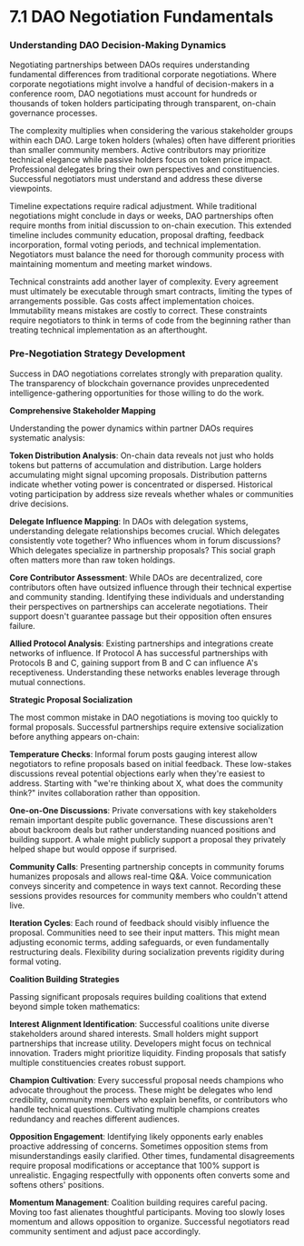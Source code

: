 # 7.1 DAO Negotiation Fundamentals

### Understanding DAO Decision-Making Dynamics

Negotiating partnerships between DAOs requires understanding fundamental differences from traditional corporate negotiations. Where corporate negotiations might involve a handful of decision-makers in a conference room, DAO negotiations must account for hundreds or thousands of token holders participating through transparent, on-chain governance processes.

The complexity multiplies when considering the various stakeholder groups within each DAO. Large token holders (whales) often have different priorities than smaller community members. Active contributors may prioritize technical elegance while passive holders focus on token price impact. Professional delegates bring their own perspectives and constituencies. Successful negotiators must understand and address these diverse viewpoints.

Timeline expectations require radical adjustment. While traditional negotiations might conclude in days or weeks, DAO partnerships often require months from initial discussion to on-chain execution. This extended timeline includes community education, proposal drafting, feedback incorporation, formal voting periods, and technical implementation. Negotiators must balance the need for thorough community process with maintaining momentum and meeting market windows.

Technical constraints add another layer of complexity. Every agreement must ultimately be executable through smart contracts, limiting the types of arrangements possible. Gas costs affect implementation choices. Immutability means mistakes are costly to correct. These constraints require negotiators to think in terms of code from the beginning rather than treating technical implementation as an afterthought.

### Pre-Negotiation Strategy Development

Success in DAO negotiations correlates strongly with preparation quality. The transparency of blockchain governance provides unprecedented intelligence-gathering opportunities for those willing to do the work.

**Comprehensive Stakeholder Mapping**

Understanding the power dynamics within partner DAOs requires systematic analysis:

**Token Distribution Analysis**: On-chain data reveals not just who holds tokens but patterns of accumulation and distribution. Large holders accumulating might signal upcoming proposals. Distribution patterns indicate whether voting power is concentrated or dispersed. Historical voting participation by address size reveals whether whales or communities drive decisions.

**Delegate Influence Mapping**: In DAOs with delegation systems, understanding delegate relationships becomes crucial. Which delegates consistently vote together? Who influences whom in forum discussions? Which delegates specialize in partnership proposals? This social graph often matters more than raw token holdings.

**Core Contributor Assessment**: While DAOs are decentralized, core contributors often have outsized influence through their technical expertise and community standing. Identifying these individuals and understanding their perspectives on partnerships can accelerate negotiations. Their support doesn't guarantee passage but their opposition often ensures failure.

**Allied Protocol Analysis**: Existing partnerships and integrations create networks of influence. If Protocol A has successful partnerships with Protocols B and C, gaining support from B and C can influence A's receptiveness. Understanding these networks enables leverage through mutual connections.

**Strategic Proposal Socialization**

The most common mistake in DAO negotiations is moving too quickly to formal proposals. Successful partnerships require extensive socialization before anything appears on-chain:

**Temperature Checks**: Informal forum posts gauging interest allow negotiators to refine proposals based on initial feedback. These low-stakes discussions reveal potential objections early when they're easiest to address. Starting with "we're thinking about X, what does the community think?" invites collaboration rather than opposition.

**One-on-One Discussions**: Private conversations with key stakeholders remain important despite public governance. These discussions aren't about backroom deals but rather understanding nuanced positions and building support. A whale might publicly support a proposal they privately helped shape but would oppose if surprised.

**Community Calls**: Presenting partnership concepts in community forums humanizes proposals and allows real-time Q\&A. Voice communication conveys sincerity and competence in ways text cannot. Recording these sessions provides resources for community members who couldn't attend live.

**Iteration Cycles**: Each round of feedback should visibly influence the proposal. Communities need to see their input matters. This might mean adjusting economic terms, adding safeguards, or even fundamentally restructuring deals. Flexibility during socialization prevents rigidity during formal voting.

**Coalition Building Strategies**

Passing significant proposals requires building coalitions that extend beyond simple token mathematics:

**Interest Alignment Identification**: Successful coalitions unite diverse stakeholders around shared interests. Small holders might support partnerships that increase utility. Developers might focus on technical innovation. Traders might prioritize liquidity. Finding proposals that satisfy multiple constituencies creates robust support.

**Champion Cultivation**: Every successful proposal needs champions who advocate throughout the process. These might be delegates who lend credibility, community members who explain benefits, or contributors who handle technical questions. Cultivating multiple champions creates redundancy and reaches different audiences.

**Opposition Engagement**: Identifying likely opponents early enables proactive addressing of concerns. Sometimes opposition stems from misunderstandings easily clarified. Other times, fundamental disagreements require proposal modifications or acceptance that 100% support is unrealistic. Engaging respectfully with opponents often converts some and softens others' positions.

**Momentum Management**: Coalition building requires careful pacing. Moving too fast alienates thoughtful participants. Moving too slowly loses momentum and allows opposition to organize. Successful negotiators read community sentiment and adjust pace accordingly.
